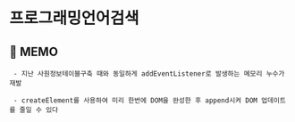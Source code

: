 # 프로그래밍언어검색

## 💬 MEMO

```
 - 지난 사원정보테이블구축 때와 동일하게 addEventListener로 발생하는 메모리 누수가 재발

 - createElement를 사용하여 미리 한번에 DOM을 완성한 후 append시켜 DOM 업데이트를 줄일 수 있다
```
